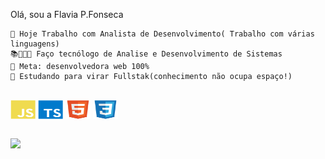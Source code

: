 Olá, sou a Flavia P.Fonseca

    🔭 Hoje Trabalho com Analista de Desenvolvimento( Trabalho com várias linguagens)
    📚👩🏼‍💻 Faço tecnólogo de Analise e Desenvolvimento de Sistemas
    🚀 Meta: desenvolvedora web 100%
    🌱 Estudando para virar Fullstak(conhecimento não ocupa espaço!)
  
 <div style="display: inline_block"><br>
  <img align="center" alt="-Js" height="30" width="40" src="https://raw.githubusercontent.com/devicons/devicon/master/icons/javascript/javascript-plain.svg">
  <img align="center" alt="-Ts" height="30" width="40" src="https://raw.githubusercontent.com/devicons/devicon/master/icons/typescript/typescript-plain.svg">
  <img align="center" alt="-React" height="30" width="40" src="https://raw.githubusercontent.com/devicons/devicon/master/icons/html5/html5-original.svg">
  <img align="center" alt="-CSS" height="30" width="40" src="https://raw.githubusercontent.com/devicons/devicon/master/icons/css3/css3-original.svg">

</div>
&nbsp; 
 <p> <a href="www.linkedin.com/in/flavia-p-fonseca-705758178" target="_blank"><img src="https://img.shields.io/badge/-LinkedIn-%230077B5?style=for-the-badge&logo=linkedin&logoColor=white" target="_blank"></a></p>

